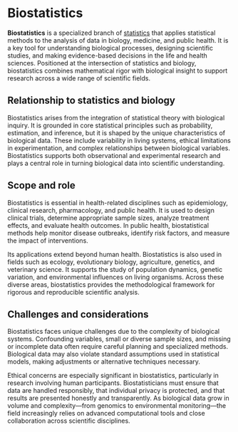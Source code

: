 # Biostatistics

**Biostatistics** is a specialized branch of [statistics](001.statistics.md) that applies statistical methods to the analysis of data in biology, medicine, and public health. It is a key tool for understanding biological processes, designing scientific studies, and making evidence-based decisions in the life and health sciences. Positioned at the intersection of statistics and biology, biostatistics combines mathematical rigor with biological insight to support research across a wide range of scientific fields.

## Relationship to statistics and biology
Biostatistics arises from the integration of statistical theory with biological inquiry. It is grounded in core statistical principles such as probability, estimation, and inference, but it is shaped by the unique characteristics of biological data. These include variability in living systems, ethical limitations in experimentation, and complex relationships between biological variables. Biostatistics supports both observational and experimental research and plays a central role in turning biological data into scientific understanding.

## Scope and role
Biostatistics is essential in health-related disciplines such as epidemiology, clinical research, pharmacology, and public health. It is used to design clinical trials, determine appropriate sample sizes, analyze treatment effects, and evaluate health outcomes. In public health, biostatistical methods help monitor disease outbreaks, identify risk factors, and measure the impact of interventions.

Its applications extend beyond human health. Biostatistics is also used in fields such as ecology, evolutionary biology, agriculture, genetics, and veterinary science. It supports the study of population dynamics, genetic variation, and environmental influences on living organisms. Across these diverse areas, biostatistics provides the methodological framework for rigorous and reproducible scientific analysis.

## Challenges and considerations
Biostatistics faces unique challenges due to the complexity of biological systems. Confounding variables, small or diverse sample sizes, and missing or incomplete data often require careful planning and specialized methods. Biological data may also violate standard assumptions used in statistical models, making adjustments or alternative techniques necessary.

Ethical concerns are especially significant in biostatistics, particularly in research involving human participants. Biostatisticians must ensure that data are handled responsibly, that individual privacy is protected, and that results are presented honestly and transparently. As biological data grow in volume and complexity—from genomics to environmental monitoring—the field increasingly relies on advanced computational tools and close collaboration across scientific disciplines.